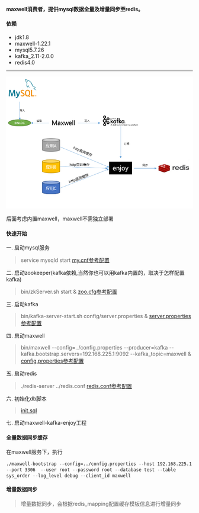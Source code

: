#### **maxwell消费者**，提供mysql数据全量及增量同步至redis。

#### 依赖
* jdk1.8
* maxwell-1.22.1
* mysql5.7.26
* kafka_2.11-2.0.0
* redis4.0

----
![Image text](./docs/img/description.jpg)

后面考虑内置maxwell，maxwell不需独立部署
#### 快速开始
一. 启动mysql服务
> service mysqld start
[my.cnf参考配置](./docs/my.cnf)

二. 启动zookeeper(kafka依赖,当然你也可以用kafka内置的，取决于怎样配置kafka)
> bin/zkServer.sh start &
[zoo.cfg参考配置](./docs/zoo.cfg)

三. 启动kafka
> bin/kafka-server-start.sh config/server.properties &
[server.properties参考配置](./docs/server.properties)

四. 启动maxwell
> bin/maxwell --config=../config.properties --producer=kafka --kafka.bootstrap.servers=192.168.225.1:9092 --kafka_topic=maxwell &
[config.properties参考配置](./docs/config.properties)

五. 启动redis
> ./redis-server ../redis.conf
[redis.conf参考配置](./docs/redis.conf)

六. 初始化db脚本
> [init.sql](./sql/init.sql)

七. 启动maxwell-kafka-enjoy工程

#### 全量数据同步缓存
在maxwell服务下，执行
```
./maxwell-bootstrap --config=../config.properties --host 192.168.225.1 --port 3306  --user root --password root --database test --table sys_order --log_level debug --client_id maxwell
```
#### 增量数据同步

> 增量数据同步，会根据redis_mapping配置缓存模板信息进行增量同步

